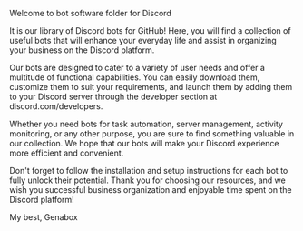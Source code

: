 Welcome to bot software folder for Discord

It is our library of Discord bots for GitHub! Here, you will find a collection of useful bots that will enhance your everyday life and assist in organizing your business on the Discord platform.

Our bots are designed to cater to a variety of user needs and offer a multitude of functional capabilities. You can easily download them, customize them to suit your requirements, and launch them by adding them to your Discord server through the developer section at discord.com/developers.

Whether you need bots for task automation, server management, activity monitoring, or any other purpose, you are sure to find something valuable in our collection. We hope that our bots will make your Discord experience more efficient and convenient.

Don't forget to follow the installation and setup instructions for each bot to fully unlock their potential. Thank you for choosing our resources, and we wish you successful business organization and enjoyable time spent on the Discord platform!

My best, Genabox

